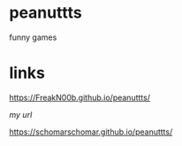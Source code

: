 


# peanuttts

funny games

# links

https://FreakN00b.github.io/peanuttts/

*my url*

https://schomarschomar.github.io/peanuttts/

